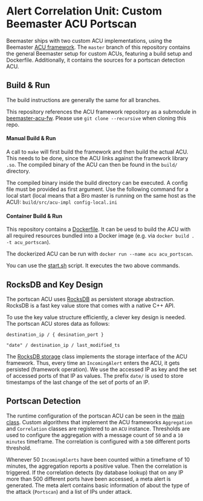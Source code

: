 # Alert Correlation Unit: Custom Beemaster ACU Portscan

Beemaster ships with two custom ACU implementations, using the Beemaster [ACU framework](https://github.com/UHH-ISS/beemaster-acu-fw). The `master` branch of this repository contains the general Beemaster setup for custom ACUs, featuring a build setup and Dockerfile. Additionally, it contains the sources for a portscan detection ACU.

## Build & Run

The build instructions are generally the same for all branches.

This repository references the ACU framework repository as a submodule in [beemaster-acu-fw](https://github.com/UHH-ISS/beemaster-acu-fw). Please use `git clone --recursive` when cloning this repo.


#### Manual Build & Run

A call to `make` will first build the framework and then build the actual ACU. This needs to be done, since the ACU links against the framework library `.so`. The compiled binary of the ACU can then be found in the `build/` directory.

The compiled binary inside the build directory can be executed. A config file must be provided as first argument. Use the following command for a local start (local means that a Bro master is running on the same host as the ACU): `build/src/acu-impl config-local.ini`

#### Container Build & Run

This repository contains a [Dockerfile](Dockerfile). It can be uesd to build the ACU with all required resources bundled into a Docker image (e.g. via `docker build . -t acu_portscan`).

The dockerized ACU can be run with `docker run --name acu acu_portscan`.

You can use the [start.sh](start.sh) script. It executes the two above commands.


## RocksDB and Key Design

The portscan ACU uses [RocksDB](http://rocksdb.org) as persistent storage abstraction. RocksDB is a fast key value store that comes with a native C++ API.

To use the key value structure efficiently, a clever key design is needed. The portscan ACU stores data as follows:

`destination_ip / { desination_port }`

`"date" / destination_ip / last_modified_ts`

The [RocksDB storage](src/rocks_storage.h) class implements the storage interface of the ACU framework. Thus, every time an `IncomingAlert` enters the ACU, it gets persisted (framework operation). We use the accessed IP as key and the set of accessed ports of that IP as values. The prefix `date/` is used to store timestamps of the last change of the set of ports of an IP.

## Portscan Detection

The runtime configuration of the portscan ACU can be seen in the [main class](src/main.cc). Custom algorithms that implement the ACU frameworks `Aggregation` and `Correlation` classes are registered to an `ACU` instance. Thresholds are used to configure the aggregation with a message count of `50` and a `10 minutes` timeframe. The correlation is configured with a `500` different ports threshold.

Whenever 50 `IncomingAlerts` have been counted within a timeframe of 10 minutes, the aggregation reports a positive value. Then the correlation is triggered. If the correlation detects (by database lookup) that on any IP more than 500 different ports have been accessed, a meta alert is generated. The meta alert contains basic information of about the type of the attack (`Portscan`) and a list of IPs under attack.
